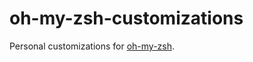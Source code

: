 # oh-my-zsh-customizations

Personal customizations for [oh-my-zsh](https://github.com/robbyrussell/oh-my-zsh).

